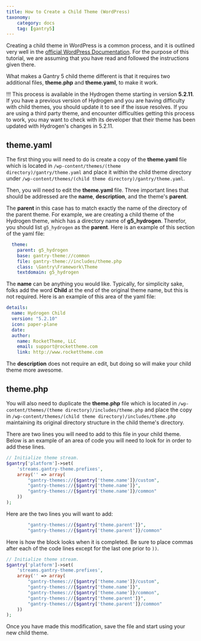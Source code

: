 ```yaml
---
title: How to Create a Child Theme (WordPress)
taxonomy:
    category: docs
    tag: [gantry5]
---
```


Creating a child theme in WordPress is a common process, and it is outlined very well in the [official WordPress Documentation](https://codex.wordpress.org/Child_Themes). For the purpose of this tutorial, we are assuming that you have read and followed the instructions given there.

What makes a Gantry 5 child theme different is that it requires two additional files, **theme.php** and **theme.yaml**, to make it work.

!!! This process is available in the Hydrogen theme starting in version **5.2.11**. If you have a previous version of Hydrogen and you are having difficulty with child themes, you should update it to see if the issue resolves. If you are using a third party theme, and encounter difficulties getting this process to work, you may want to check with its developer that their theme has been updated with Hydrogen's changes in 5.2.11.

## theme.yaml

The first thing you will need to do is create a copy of the **theme.yaml** file which is located in `/wp-content/themes/(theme directory)/gantry/theme.yaml` and place it within the child theme directory under `/wp-content/themes/(child theme directory)/gantry/theme.yaml`.

Then, you will need to edit the **theme.yaml** file. Three important lines that should be addressed are the **name**, **description**, and the theme's **parent**.

The **parent** in this case has to match exactly the name of the directory of the parent theme. For example, we are creating a child theme of the Hydrogen theme, which has a directory name of **g5_hydrogen**. Therefor, you should list `g5_hydrogen` as the **parent**. Here is an example of this section of the yaml file:

```yaml
  theme:
    parent: g5_hydrogen
    base: gantry-theme://common
    file: gantry-theme://includes/theme.php
    class: \Gantry\Framework\Theme
    textdomain: g5_hydrogen
```

The **name** can be anything you would like. Typically, for simplicity sake, folks add the word **Child** at the end of the original theme name, but this is not required. Here is an example of this area of the yaml file:

```yaml
details:
  name: Hydrogen Child
  version: "5.2.10"
  icon: paper-plane
  date: 
  author:
    name: RocketTheme, LLC
    email: support@rockettheme.com
    link: http://www.rockettheme.com
```

The **description** does not require an edit, but doing so will make your child theme more awesome.

## theme.php

You will also need to duplicate the **theme.php** file which is located in `/wp-content/themes/(theme directory)/includes/theme.php` and place the copy in `/wp-content/themes/(child theme directory)/includes/theme.php` maintaining its original directory structure in the child theme's directory.

There are two lines you will need to add to this file in your child theme. Below is an example of an area of code you will need to look for in order to add these lines.

```php
// Initialize theme stream.
$gantry['platform']->set(
    'streams.gantry-theme.prefixes',
    array('' => array(
        "gantry-themes://{$gantry['theme.name']}/custom",
        "gantry-themes://{$gantry['theme.name']}",
        "gantry-themes://{$gantry['theme.name']}/common"
    ))
);
```

Here are the two lines you will want to add:

```php
        "gantry-themes://{$gantry['theme.parent']}",
        "gantry-themes://{$gantry['theme.parent']}/common"
```

Here is how the block looks when it is completed. Be sure to place commas after each of the code lines except for the last one prior to `))`.

```php
// Initialize theme stream.
$gantry['platform']->set(
    'streams.gantry-theme.prefixes',
    array('' => array(
        "gantry-themes://{$gantry['theme.name']}/custom",
        "gantry-themes://{$gantry['theme.name']}",
        "gantry-themes://{$gantry['theme.name']}/common",
        "gantry-themes://{$gantry['theme.parent']}",
        "gantry-themes://{$gantry['theme.parent']}/common"
    ))
);
```

Once you have made this modification, save the file and start using your new child theme.
